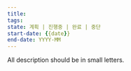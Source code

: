 ```yaml
---
title:
tags:
state: 계획 | 진행중 | 완료 | 중단
start-date: {{date}}
end-date: YYYY-MM
---
```


All description should be in small letters.